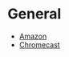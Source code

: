 # General

* [Amazon](https://www.amazon.com)
* [Chromecast](https://store.google.com/us/product/chromecast_google_tv?hl=en-US&pli=1)
